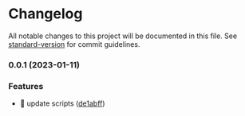 # Changelog

All notable changes to this project will be documented in this file. See [standard-version](https://github.com/conventional-changelog/standard-version) for commit guidelines.

### 0.0.1 (2023-01-11)


### Features

* 🎸 update scripts ([de1abff](https://github.com/wqcstrong/react-utils/commit/de1abffd458613b0bf0985e20eaf0a01ab8c1bd9))
